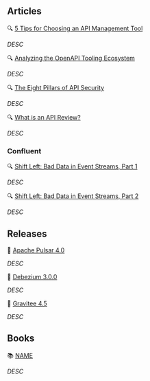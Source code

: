 ## Articles

🔍 [5 Tips for Choosing an API Management Tool](https://nordicapis.com/5-tips-for-choosing-an-api-management-tool/)

_DESC_

🔍 [Analyzing the OpenAPI Tooling Ecosystem](https://modern-json-schema.com/analyzing-the-openapi-tooling-ecosystem)

_DESC_

🔍 [The Eight Pillars of API Security](https://nordicapis.com/the-eight-pillars-of-api-security/)

_DESC_

🔍 [What is an API Review?](https://apievangelist.com/2024/10/11/what-is-an-api-review/)

_DESC_

### Confluent

🔍 [Shift Left: Bad Data in Event Streams, Part 1](https://www.confluent.io/blog/shift-left-bad-data-in-event-streams-part-1/)

_DESC_

🔍 [Shift Left: Bad Data in Event Streams, Part 2](https://www.confluent.io/blog/shift-left-bad-data-in-event-streams-part-2/)

_DESC_

## Releases

🚀 [Apache Pulsar 4.0](https://pulsar.apache.org/blog/2024/10/24/announcing-apache-pulsar-4-0/)

_DESC_

🚀 [Debezium 3.0.0](https://debezium.io/blog/2024/10/02/debezium-3-0-final-released/)

_DESC_

🚀 [Gravitee 4.5](https://www.gravitee.io/blog/introducing-gravitee-platform-4.5)

_DESC_

## Books

📚 [NAME](https://a.co/d/bZun1d6) 

_DESC_